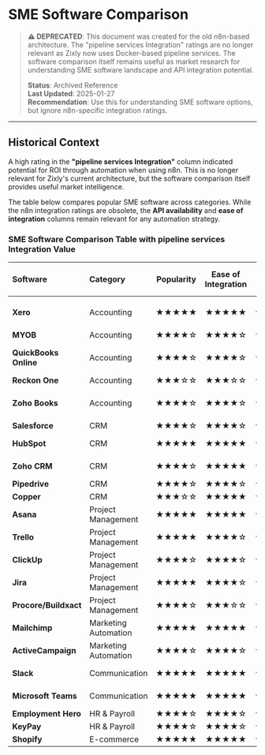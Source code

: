 # SME Software Comparison

> **⚠️ DEPRECATED**: This document was created for the old n8n-based architecture. The "pipeline services Integration" ratings are no longer relevant as Zixly now uses Docker-based pipeline services. The software comparison itself remains useful as market research for understanding SME software landscape and API integration potential.
>
> **Status**: Archived Reference  
> **Last Updated**: 2025-01-27  
> **Recommendation**: Use this for understanding SME software options, but ignore n8n-specific integration ratings.

---

## Historical Context

A high rating in the **"pipeline services Integration"** column indicated potential for ROI through automation when using n8n. This is no longer relevant for Zixly's current architecture, but the software comparison itself provides useful market intelligence.

The table below compares popular SME software across categories. While the n8n integration ratings are obsolete, the **API availability** and **ease of integration** columns remain relevant for any automation strategy.

### **SME Software Comparison Table with pipeline services Integration Value**

| Software              | Category             | Popularity | Ease of Integration | Utility | pipeline services Integration |  Free Plan   |  Free Trial  | Paid Only |
| :-------------------- | :------------------- | :--------: | :-----------------: | :-----: | :---------------------------: | :----------: | :----------: | :-------: |
| **Xero**              | Accounting           |   ★★★★★    |        ★★★★★        |  ★★★★★  |             ★★★★★             |      ❌      | ✅ (30 days) |    ✅     |
| **MYOB**              | Accounting           |   ★★★★☆    |        ★★★★☆        |  ★★★★★  |             ★★★★☆             |      ❌      |      ✅      |    ✅     |
| **QuickBooks Online** | Accounting           |   ★★★★☆    |        ★★★★☆        |  ★★★★☆  |             ★★★★★             |      ❌      | ✅ (30 days) |    ✅     |
| **Reckon One**        | Accounting           |   ★★★☆☆    |        ★★★☆☆        |  ★★★☆☆  |             ★★★☆☆             |      ❌      |      ✅      |    ✅     |
| **Zoho Books**        | Accounting           |   ★★★★☆    |        ★★★★☆        |  ★★★★☆  |             ★★★★★             | ✅ (Limited) | ✅ (14 days) |    ✅     |
| **Salesforce**        | CRM                  |   ★★★★☆    |        ★★★★☆        |  ★★★★★  |             ★★★★★             |      ❌      |      ✅      |    ✅     |
| **HubSpot**           | CRM                  |   ★★★★★    |        ★★★★★        |  ★★★★★  |             ★★★★★             | ✅ (Limited) |      ✅      |    ✅     |
| **Zoho CRM**          | CRM                  |   ★★★★☆    |        ★★★★★        |  ★★★★☆  |             ★★★★★             | ✅ (Limited) |      ✅      |    ✅     |
| **Pipedrive**         | CRM                  |   ★★★★☆    |        ★★★★☆        |  ★★★★☆  |             ★★★★★             |      ❌      |      ✅      |    ✅     |
| **Copper**            | CRM                  |   ★★★☆☆    |        ★★★★★        |  ★★★☆☆  |             ★★★★☆             |      ❌      |      ✅      |    ✅     |
| **Asana**             | Project Management   |   ★★★★★    |        ★★★★★        |  ★★★★★  |             ★★★★★             | ✅ (Limited) |      ✅      |    ✅     |
| **Trello**            | Project Management   |   ★★★★★    |        ★★★★☆        |  ★★★★☆  |             ★★★★★             | ✅ (Limited) |      ✅      |    ✅     |
| **ClickUp**           | Project Management   |   ★★★★☆    |        ★★★★☆        |  ★★★★★  |             ★★★★★             | ✅ (Limited) |      ✅      |    ✅     |
| **Jira**              | Project Management   |   ★★★★★    |        ★★★★☆        |  ★★★★★  |             ★★★★★             |      ❌      |      ✅      |    ✅     |
| **Procore/Buildxact** | Project Management   |   ★★★★☆    |        ★★★☆☆        |  ★★★★★  |             ★★★☆☆             |      ❌      |      ✅      |    ✅     |
| **Mailchimp**         | Marketing Automation |   ★★★★★    |        ★★★★★        |  ★★★★☆  |             ★★★★★             | ✅ (Limited) |      ✅      |    ✅     |
| **ActiveCampaign**    | Marketing Automation |   ★★★★☆    |        ★★★★☆        |  ★★★★★  |             ★★★★★             |      ❌      |      ✅      |    ✅     |
| **Slack**             | Communication        |   ★★★★★    |        ★★★★★        |  ★★★★★  |             ★★★★★             | ✅ (Limited) |      ✅      |    ✅     |
| **Microsoft Teams**   | Communication        |   ★★★★★    |        ★★★★★        |  ★★★★★  |             ★★★★★             | ✅ (Limited) |      ✅      |    ✅     |
| **Employment Hero**   | HR & Payroll         |   ★★★★☆    |        ★★★★☆        |  ★★★★★  |             ★★★★☆             |      ❌      |      ✅      |    ✅     |
| **KeyPay**            | HR & Payroll         |   ★★★★☆    |        ★★★★☆        |  ★★★★☆  |             ★★★★☆             |      ❌      |      ✅      |    ✅     |
| **Shopify**           | E-commerce           |   ★★★★★    |        ★★★★★        |  ★★★★★  |             ★★★★★             |      ❌      |      ✅      |    ✅     |
